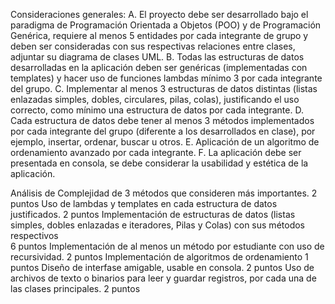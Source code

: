 ﻿Consideraciones generales: 
A. El proyecto debe ser desarrollado bajo el paradigma de Programación Orientada a Objetos (POO) 
y de Programación Genérica, requiere al menos 5 entidades por cada integrante de grupo y deben 
ser consideradas con sus respectivas relaciones entre clases, adjuntar su diagrama de clases 
UML. 
B. Todas las estructuras de datos desarrolladas en la aplicación deben ser genéricas (implementadas 
con templates) y hacer uso de funciones lambdas mínimo 3 por cada integrante del grupo. 
C. Implementar al menos 3 estructuras de datos distintas (listas enlazadas simples, dobles, circulares, 
pilas, colas), justificando el uso correcto, como mínimo una estructura de datos por cada integrante. 
D. Cada estructura de datos debe tener al menos 3 métodos implementados por cada integrante del 
grupo (diferente a los desarrollados en clase), por ejemplo, insertar, ordenar, buscar u otros. 
E. Aplicación de un algoritmo de ordenamiento avanzado por cada integrante. 
F. La aplicación debe ser presentada en consola, se debe considerar la usabilidad y estética de la 
aplicación.


Análisis de Complejidad de 3 métodos que consideren más 
importantes. 
2 puntos 
Uso de lambdas y templates en cada estructura de datos 
justificados. 
2 puntos 
Implementación de estructuras de datos (listas simples, dobles 
enlazadas e iteradores, Pilas y Colas) con sus métodos 
respectivos  
6 puntos 
Implementación de al menos un método por estudiante con uso 
de recursividad. 
2 puntos 
Implementación de algoritmos de ordenamiento 1 puntos 
Diseño de interfase amigable, usable en consola. 2 puntos 
Uso de archivos de texto o binarios para leer y guardar 
registros, por cada una de las clases principales. 
2 puntos